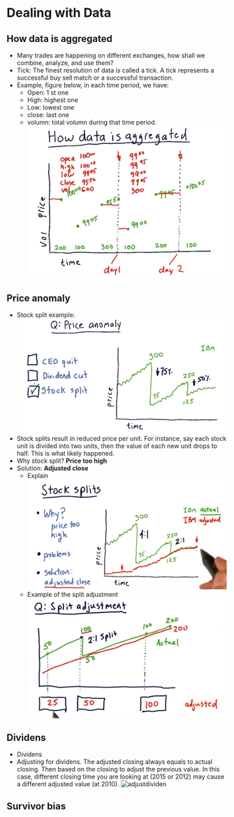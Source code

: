 # Dealing with Data
## How data is aggregated
- Many trades are happening on different exchanges, how shall we combine, analyze, and use them?
- Tick: The finest resolution of data is called a tick. A tick represents a successful buy sell match or a successful transaction.
- Example, figure below, in each time period, we have:
    - Open: 1 st one 
    - High: highest one
    - Low: lowest one
    - close: last one
    - volumn: total volumn during that time period.
    ![aggregatedata](https://raw.githubusercontent.com/suereey/ML4T_summer_study/main/02_screenshot/47_aggregatedata.PNG)

## Price anomaly
- Stock split example:
    ![stocksplit](https://raw.githubusercontent.com/suereey/ML4T_summer_study/main/02_screenshot/48_priceanomaly.PNG)
- Stock splits result in reduced price per unit.
For instance, say each stock unit is divided into two units, then the value of each new unit drops to half. This is what likely happened.
- Why stock split? **Price too high**
- Solution: **Adjusted close**
    - Explain
    ![stocksplit_explain](https://raw.githubusercontent.com/suereey/ML4T_summer_study/main/02_screenshot/49_priceanomaly.PNG)
    - Example of the split adjustment
    ![splitadjustment](https://raw.githubusercontent.com/suereey/ML4T_summer_study/main/02_screenshot/50_priceanomaly.PNG)

## Dividens
- Dividens
- Adjusting for dividens. The adjusted closing always equals to actual closing. Then based on the closing to adjust the previous value. In this case, different closing time you are looking at (2015 or 2012) may cause a different adjusted value (at 2010).
![adjustdividen]()

## Survivor bias